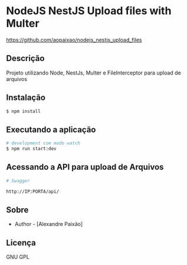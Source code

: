 # NodeJS NestJS Upload files with Multer

https://github.com/aopaixao/nodejs_nestjs_upload_files

## Descrição

Projeto utilizando Node, NestJs, Multer e FileInterceptor para upload de arquivos

## Instalação

```bash
$ npm install
```

## Executando a aplicação

```bash
# development com modo watch
$ npm run start:dev
```

## Acessando a API para upload de Arquivos

```bash
# Swagger

http://IP:PORTA/api/

```

## Sobre

- Author - [Alexandre Paixão]

## Licença

GNU GPL
